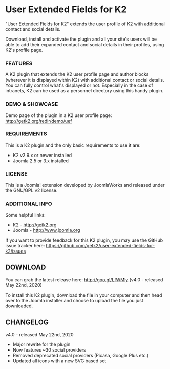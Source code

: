 User Extended Fields for K2
=========

"User Extended Fields for K2" extends the user profile of K2 with additional contact and social details.

Download, install and activate the plugin and all your site's users will be able to add their expanded contact and social details in their profiles, using K2's profile page.


### FEATURES
A K2 plugin that extends the K2 user profile page and author blocks (wherever it is displayed within K2) with additional contact or social details. You can fully control what's displayed or not. Especially in the case of intranets, K2 can be used as a personnel directory using this handy plugin.


### DEMO & SHOWCASE
Demo page of the plugin in a K2 user profile page: http://getk2.org/redir/demo/uef


### REQUIREMENTS
This is a K2 plugin and the only basic requirements to use it are:

- K2 v2.9.x or newer installed
- Joomla 2.5 or 3.x installed


### LICENSE
This is a Joomla! extension developed by JoomlaWorks and released under the GNU/GPL v2 license.


### ADDITIONAL INFO
Some helpful links:

- K2 - http://getk2.org
- Joomla - http://www.joomla.org

If you want to provide feedback for this K2 plugin, you may use the GitHub issue tracker here: https://github.com/getk2/user-extended-fields-for-k2/issues


## DOWNLOAD
You can grab the latest release here: http://goo.gl/LfWMly (v4.0 - released May 22nd, 2020)

To install this K2 plugin, download the file in your computer and then head over to the Joomla installer and choose to upload the file you just downloaded.

## CHANGELOG

v4.0 - released May 22nd, 2020
- Major rewrite for the plugin
- Now features ~30 social providers
- Removed deprecated social providers (Picasa, Google Plus etc.)
- Updated all icons with a new SVG based set
